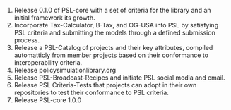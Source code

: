 1. Release 0.1.0 of PSL-core with a set of criteria for the library and an initial framework its growth.
1. Incorporate Tax-Calculator, B-Tax, and OG-USA into PSL by satisfying PSL criteria and submitting the models through a defined submission process. 
1. Release a PSL-Catalog of projects and their key attributes, compiled automatticly from member projects based on their conformance to interoperability criteria.
1. Release policysimulationlibrary.org 
1. Release PSL-Broadcast-Recipes and initiate PSL social media and email. 
1. Release PSL Criteria-Tests that projects can adopt in their own repositories to test their conformance to PSL criteria. 
1. Release PSL-core 1.0.0




